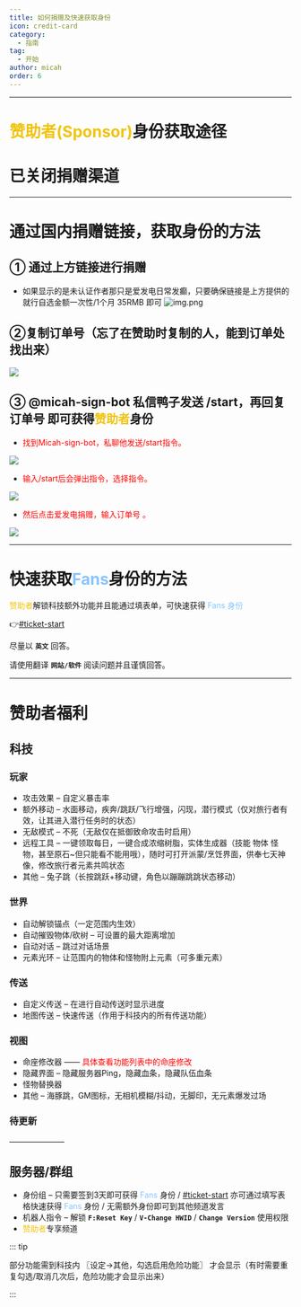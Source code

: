 ```yaml
---
title: 如何捐赠及快速获取身份
icon: credit-card
category:
  - 指南
tag:
  - 开始
author: micah
order: 6
---
```

---

# <span style="color:#f1c40f;">赞助者(Sponsor)</span>身份获取途径

# 已关闭捐赠渠道


[//]: # ( [国内捐赠链接]&#40;https://afdian.net/a/micah&#41; )

[//]: # ( [海外玩家捐赠具体链接]&#40;https://discord.com/channels/1069057220802781265/1097565269985071205&#41;)

---
# 通过国内捐赠链接，获取身份的方法
## ① 通过上方链接进行捐赠

 - 如果显示的是未认证作者那只是爱发电日常发癫，只要确保链接是上方提供的就行自选金额一次性/1个月 35RMB 即可
![img.png](images/img.png)

## ②复制订单号（忘了在赞助时复制的人，能到订单处找出来）

 ![](images/image-1.png)

## ③ @micah-sign-bot 私信鸭子发送 /start，再回复订单号 即可获得<span style="color:#f1c40f;">赞助者</span>身份
 - <span style="color:red;">找到Micah-sign-bot，私聊他发送/start指令。</span>
 
![](images/micah-sign-bot.png)
 
 - <span style="color:red;">输入/start后会弹出指令，选择指令。</span>

 ![](images\sign-in-4.png)

- <span style="color:red;">然后点击爱发电捐赠，输入订单号 。</span>

 ![](images\sign-in-3.png)


---

# 快速获取<span style="color:#87c4ff;">Fans</span>身份的方法

<span style="color:#f1c40f;">赞助者</span>解锁科技额外功能并且能通过填表单，可快速获得 <span style="color:#87c4ff;">Fans 身份</span>

👉[#ticket-start](https://discord.com/channels/1069057220802781265/1152887509517344870)

尽量以 **`英文`** 回答。

请使用翻译 **`网站/软件`** 阅读问题并且谨慎回答。

---
# 赞助者福利
## 科技
### 玩家
- 攻击效果 – 自定义暴击率
- 额外移动 – 水面移动，疾奔/跳跃/飞行增强，闪现，潜行模式（仅对旅行者有效，让其进入潜行任务时的状态）
- 无敌模式 – 不死（无敌仅在抵御致命攻击时启用） 
- 远程工具 – 一键领取每日，一键合成浓缩树脂，实体生成器（技能 物体 怪物，甚至原石~但只能看不能用哦），随时可打开派蒙/烹饪界面，供奉七天神像，修改旅行者元素共鸣状态
- 其他 – 兔子跳（长按跳跃+移动键，角色以蹦蹦跳跳状态移动）
### 世界
- 自动解锁锚点（一定范围内生效）
- 自动摧毁物体/砍树 – 可设置的最大距离增加
- 自动对话 – 跳过对话场景
- 元素光环 – 让范围内的物体和怪物附上元素（可多重元素）
### 传送
- 自定义传送 – 在进行自动传送时显示进度
- 地图传送 – 快速传送（作用于科技内的所有传送功能）
### 视图
- 命座修改器 ——  <span style="color:red;">具体查看功能列表中的命座修改</span>
- 隐藏界面 – 隐藏服务器Ping，隐藏血条，隐藏队伍血条
- 怪物替换器
- 其他 – 海豚跳，GM图标，无相机模糊/抖动，无脚印，无元素爆发过场
### 待更新
———————

## 服务器/群组
- 身份组 – 只需要签到3天即可获得 <span style="color:#87c4ff;">Fans</span> 身份 / [#ticket-start](https://canary.discord.com/channels/1069057220802781265/1152887509517344870/1177896659225677855) 亦可通过填写表格快速获得 <span style="color:#87c4ff;">Fans</span> 身份 / 无需额外身份即可到其他频道发言
- 机器人指令 – 解锁 **`F:Reset Key`** / **`V-Change HWID`** / **`Change Version`** 使用权限
- <span style="color:#f1c40f;">赞助者</span>专享频道

::: tip 

部分功能需到科技内
〖设定→其他，勾选启用危险功能〗
才会显示（有时需要重复勾选/取消几次后，危险功能才会显示出来）

:::
